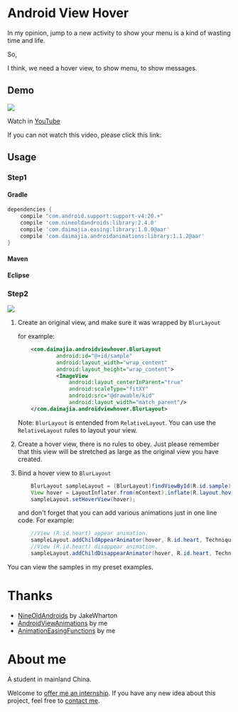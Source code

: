 # Android View Hover

In my opinion, jump to a new activity to show your menu is a kind of wasting time and life.

So,

I think, we need a hover view, to show menu, to show messages.

## Demo

![](http://ww2.sinaimg.cn/mw690/610dc034jw1ej5iihjtl5g208z0f2npd.gif)

Watch in [YouTube](http://www.youtube.com/watch?v=bsDQbMTtPvM)


If you can not watch this video, please click this link:

## Usage

### Step1

#### Gradle
```groovy
dependencies {
	compile "com.android.support:support-v4:20.+"
    compile 'com.nineoldandroids:library:2.4.0'
    compile 'com.daimajia.easing:library:1.0.0@aar'
    compile 'com.daimajia.androidanimations:library:1.1.2@aar'
}
```

#### Maven


#### Eclipse

### Step2

![](http://ww4.sinaimg.cn/mw690/610dc034jw1ej5giogymhj20dw085q36.jpg)

1. Create an original view, and make sure it was wrapped by `BlurLayout`

	for example:
	```xml
		<com.daimajia.androidviewhover.BlurLayout
				android:id="@+id/sample"
	            android:layout_width="wrap_content"
	            android:layout_height="wrap_content">
	            <ImageView
	                android:layout_centerInParent="true"
	                android:scaleType="fitXY"
	                android:src="@drawable/kid"
	                android:layout_width="match_parent"/>
		</com.daimajia.androidviewhover.BlurLayout>
	```
	Note: `BlurLayout` is entended from `RelativeLayout`. You can use the `RelativeLayout` rules to layout your view.


2. 	Create a hover view, there is no rules to obey. Just please remember that this view will be stretched as large as the original view you have created.

3.	Bind a hover view to `BlurLayout` 


	```java
		BlurLayout sampleLayout = (BlurLayout)findViewById(R.id.sample);
		View hover = LayoutInflater.from(mContext).inflate(R.layout.hover, null);
		sampleLayout.setHoverView(hover);
	```

	and don't forget that you can add various animations just in one line code. For example:
	```java
		//View (R.id.heart) appear animation.
		sampleLayout.addChildAppearAnimator(hover, R.id.heart, Techniques.FlipInX);
		//View (R.id.heart) disappear animation.
		sampleLayout.addChildDisappearAnimator(hover, R.id.heart, Techniques.FlipOutX);
	```

You can view the samples in my preset examples.

# Thanks

- [NineOldAndroids](https://github.com/JakeWharton/NineOldAndroids) by JakeWharton
- [AndroidViewAnimations](https://github.com/daimajia/AndroidViewAnimations) by me
- [AnimationEasingFunctions](https://github.com/daimajia/AnimationEasingFunctions) by me

# About me

A student in mainland China. 

Welcome to [offer me an internship](mailto:daimajia@gmail.com).
If you have any new idea about this project, feel free to [contact me](mailto:daimajia@gmail.com).


